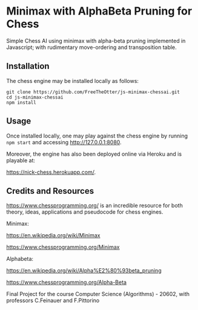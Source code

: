 # Minimax with AlphaBeta Pruning for Chess
Simple Chess AI using minimax with alpha-beta pruning implemented in Javascript; with rudimentary move-ordering and transposition table.

## Installation
The chess engine may be installed locally as follows:

``` 
git clone https://github.com/FreeTheOtter/js-minimax-chessai.git
cd js-minimax-chessai
npm install
```

## Usage
Once installed locally, one may play against the chess engine by running `npm start` and accessing http://127.0.0.1:8080.

Moreover, the engine has also been deployed online via Heroku and is playable at: 

https://nick-chess.herokuapp.com/.


## Credits and Resources
https://www.chessprogramming.org/ is an incredible resource for both theory, ideas, applications and pseudocode for chess engines.

Minimax:

https://en.wikipedia.org/wiki/Minimax

https://www.chessprogramming.org/Minimax

Alphabeta:

https://en.wikipedia.org/wiki/Alpha%E2%80%93beta_pruning

https://www.chessprogramming.org/Alpha-Beta

Final Project for the course Computer Science (Algorithms) - 20602, with professors C.Feinauer and F.Pittorino
